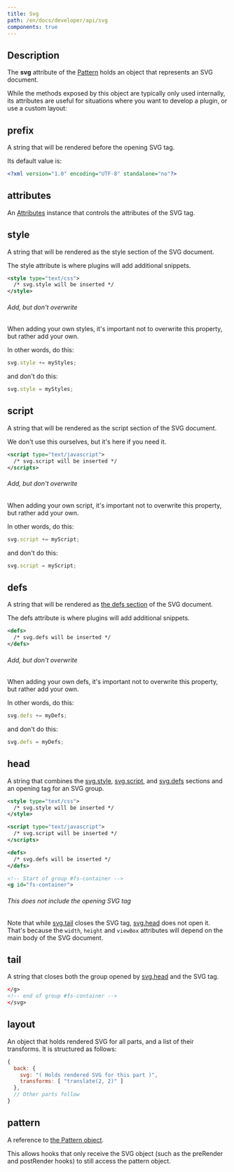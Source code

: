 ```yaml
---
title: Svg
path: /en/docs/developer/api/svg
components: true
---
```


## Description

The **svg** attribute of the [Pattern](/en/docs/developer/api/pattern) holds
an object that represents an SVG document.

While the methods exposed by this object are typically only used internally,
its attributes are useful for situations where you
want to develop a plugin, or use a custom layout:

## prefix

A string that will be rendered before the opening SVG tag.

Its default value is:

```svg
<?xml version="1.0" encoding="UTF-8" standalone="no"?>
```

## attributes

An [Attributes](/en/docs/developer/api/attributes) instance that controls the attributes of the SVG tag.

## style

A string that will be rendered as the style section of the SVG document.

The style attribute is where plugins will add additional snippets.

```svg
<style type="text/css">
  /* svg.style will be inserted */
</style>
```

<Warning>

###### Add, but don't overwrite
When adding your own styles, it's important not to
overwrite this property, but rather add your own.

In other words, do this:

```js
svg.style += myStyles;
```
and don't do this:

```js
svg.style = myStyles;
```

</Warning>

## script

A string that will be rendered as the script section of the SVG document.

We don't use this ourselves, but it's here if you need it.

```svg
<script type="text/javascript">
  /* svg.script will be inserted */
</scripts>
```

<Warning>

###### Add, but don't overwrite
When adding your own script, it's important not to
overwrite this property, but rather add your own.

In other words, do this:

```js
svg.script += myScript;
```
and don't do this:

```js
svg.script = myScript;
```

</Warning>

## defs

A string that will be rendered 
as [the defs section](https://developer.mozilla.org/en-US/docs/Web/SVG/Element/defs) of 
the SVG document.

The defs attribute is where plugins will add additional snippets.

```svg
<defs>
  /* svg.defs will be inserted */
</defs>
```
<Warning>

###### Add, but don't overwrite
When adding your own defs, it's important not to
overwrite this property, but rather add your own.

In other words, do this:

```js
svg.defs += myDefs;
```
and don't do this:

```js
svg.defs = myDefs;
```

</Warning>

## head

A string that combines the [svg.style](#svgstyle), [svg.script](#svgscript), 
and [svg.defs](#svgdefs) sections and an opening tag for an SVG group.

```svg
<style type="text/css">
  /* svg.style will be inserted */
</style>

<script type="text/javascript">
  /* svg.script will be inserted */
</scripts>

<defs>
  /* svg.defs will be inserted */
</defs>

<!-- Start of group #fs-container -->
<g id="fs-container">
```

<Note>

###### This does not include the opening SVG tag

Note that while [svg.tail](#tail) closes the SVG tag, [svg.head](#head) does
not open it. That's because the `width`, `height` and `viewBox` attributes will
depend on the main body of the SVG document.

</Note>

## tail

A string that closes both the group opened by [svg.head](#head) and the SVG tag. 

```svg
</g>
<!-- end of group #fs-container -->
</svg>
```

## layout

An object that holds rendered SVG for all parts, and a list of their transforms.
It is structured as follows:

```js
{
  back: {
    svg: "( Holds rendered SVG for this part )",
    transforms: [ "translate(2, 2)" ]
  },
  // Other parts follow
}
```

## pattern

A reference to [the Pattern object]("/api/pattern).

This allows hooks that only receive the SVG object (such as the preRender and postRender hooks)
to still access the pattern object.
